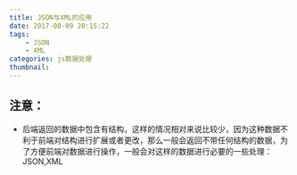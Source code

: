 ```yaml
---
title: JSON与XML的应用
date: 2017-08-09 20:15:22
tags:
	- JSON
    - XML
categories: js数据处理
thumbnail: 
---
```

## 注意：
- 后端返回的数据中包含有结构，这样的情况相对来说比较少，因为这种数据不利于前端对结构进行扩展或者更改，那么一般会返回不带任何结构的数据，为了方便前端对数据进行操作，一般会对这样的数据进行必要的一些处理：JSON,XML